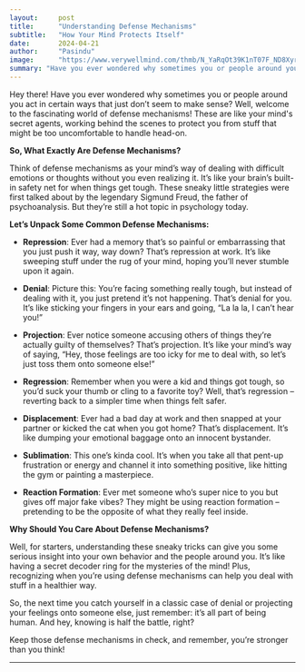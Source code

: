 ```yaml
---
layout:     post
title:      "Understanding Defense Mechanisms"
subtitle:   "How Your Mind Protects Itself"
date:       2024-04-21
author:     "Pasindu"
image:      "https://www.verywellmind.com/thmb/N_YaRqOt39K1nT07F_ND8Xyr9VI=/1500x0/filters:no_upscale():max_bytes(150000):strip_icc()/GettyImages-1783977542-18adab33cc254ad5a2db1f77dd32e21b.jpg"
summary: "Have you ever wondered why sometimes you or people around you act in certain ways that just don’t seem to make sense? Well, welcome to the fascinating world of defense mechanisms! These are like your mind's secret agents, working behind the scenes to protect you from stuff that might be too uncomfortable to handle head-on. "
---
```


Hey there! Have you ever wondered why sometimes you or people around you act in certain ways that just don’t seem to make sense? Well, welcome to the fascinating world of defense mechanisms! These are like your mind's secret agents, working behind the scenes to protect you from stuff that might be too uncomfortable to handle head-on.

**So, What Exactly Are Defense Mechanisms?**

Think of defense mechanisms as your mind’s way of dealing with difficult emotions or thoughts without you even realizing it. It’s like your brain’s built-in safety net for when things get tough. These sneaky little strategies were first talked about by the legendary Sigmund Freud, the father of psychoanalysis. But they’re still a hot topic in psychology today.

**Let’s Unpack Some Common Defense Mechanisms:**

- **Repression**: Ever had a memory that’s so painful or embarrassing that you just push it way, way down? That’s repression at work. It’s like sweeping stuff under the rug of your mind, hoping you’ll never stumble upon it again.

- **Denial**: Picture this: You’re facing something really tough, but instead of dealing with it, you just pretend it’s not happening. That’s denial for you. It’s like sticking your fingers in your ears and going, “La la la, I can’t hear you!”

- **Projection**: Ever notice someone accusing others of things they’re actually guilty of themselves? That’s projection. It’s like your mind’s way of saying, “Hey, those feelings are too icky for me to deal with, so let’s just toss them onto someone else!”

- **Regression**: Remember when you were a kid and things got tough, so you’d suck your thumb or cling to a favorite toy? Well, that’s regression – reverting back to a simpler time when things felt safer.

- **Displacement**: Ever had a bad day at work and then snapped at your partner or kicked the cat when you got home? That’s displacement. It’s like dumping your emotional baggage onto an innocent bystander.

- **Sublimation**: This one’s kinda cool. It’s when you take all that pent-up frustration or energy and channel it into something positive, like hitting the gym or painting a masterpiece.

- **Reaction Formation**: Ever met someone who’s super nice to you but gives off major fake vibes? They might be using reaction formation – pretending to be the opposite of what they really feel inside.

**Why Should You Care About Defense Mechanisms?**

Well, for starters, understanding these sneaky tricks can give you some serious insight into your own behavior and the people around you. It’s like having a secret decoder ring for the mysteries of the mind! Plus, recognizing when you’re using defense mechanisms can help you deal with stuff in a healthier way.

So, the next time you catch yourself in a classic case of denial or projecting your feelings onto someone else, just remember: it’s all part of being human. And hey, knowing is half the battle, right?

Keep those defense mechanisms in check, and remember, you’re stronger than you think!

---
